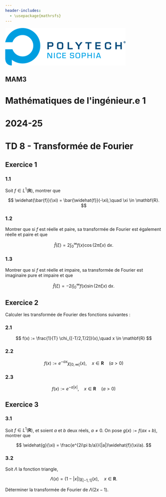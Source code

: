```yaml
---
header-includes:
  - \usepackage{mathrsfs}
---
```

![PNS](https://raw.githubusercontent.com/pns-mam/mi1/master/logo-pns.png)

## MAM3

# Mathématiques de l'ingénieur.e 1

# 2024-25

# TD 8 - Transformée de Fourier

## Exercice 1

### 1.1
Soit $f \in L^1(\mathbf{R})$, montrer que

$$ \widehat{\bar{f}}(\xi) = \bar{\widehat{f}}(-\xi),\quad \xi \in \mathbf{R}. $$

### 1.2
Montrer que si $f$ est réelle et paire, sa transformée de Fourier est également réelle et paire et que

$$ \widehat{f}(\xi) = 2\int_0^\infty f(x)\cos(2\pi\xi x)\ \mathrm{d}x. $$

### 1.3
Montrer que si $f$ est réelle et impaire, sa transformée de Fourier est imaginaire pure et impaire et que

$$ \widehat{f}(\xi) =-2i\int_0^\infty f(x)\sin(2\pi\xi x)\ \mathrm{d}x. $$

## Exercice 2
Calculer les transformée de Fourier des fonctions suivantes :

### 2.1
$$ f(x) := \frac{1}{T} \chi_{[-T/2,T/2]}(x),\quad x \in \mathbf{R} $$

### 2.2
$$ f(x) := e^{-ax}\chi_{[0,\infty[}(x),\quad x \in \mathbf{R} \quad (a > 0) $$

### 2.3
$$ f(x) := e^{-a|x|},\quad x \in \mathbf{R} \quad (a > 0) $$

## Exercice 3

### 3.1
Soit $f \in L^1(\mathbf{R})$, et soient $a$ et $b$ deux réels, $a \neq 0$. On pose $g(x) := f(ax+b)$, montrer que

$$ \widehat{g}(\xi) = \frac{e^{2i\pi b/a}}{|a|}\widehat{f}(\xi/a). $$

### 3.2
Soit $\Lambda$ la fonction triangle,

$$ \Lambda(x) = (1-|x|)\chi_{[-1,1]}(x),\quad x \in \mathbf{R}. $$

Déterminer la transformée de Fourier de $\Lambda(2x-1)$.

